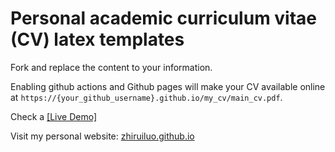 # Personal academic curriculum vitae (CV) latex templates
Fork and replace the content to your information.

Enabling github actions and Github pages will make your CV available online at ```https://{your_github_username}.github.io/my_cv/main_cv.pdf```.

Check a [[Live Demo]](https://zhiruiluo.github.io/my_cv/main_cv.pdf)

Visit my personal website: [zhiruiluo.github.io](https://zhiruiluo.github.io)
